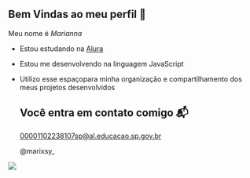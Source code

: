 ## Bem Vindas ao meu perfil 💜

Meu nome é *Marianna*

- Estou estudando na [Alura](https://www.alura.com.br)
- Estou me desenvolvendo na linguagem JavaScript
- Utilizo esse espaçopara minha organização e compartilhamento dos meus projetos desenvolvidos
 
  ##  Você entra em contato comigo 📬

  00001102238107sp@al.educacao.sp.gov.br

  @marixsy_

![](https://media1.tenor.com/m/725OTt1EWyUAAAAd/luan-santana.gif)

